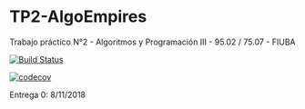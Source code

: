 # TP2-AlgoEmpires
Trabajo práctico N°2 - Algoritmos y Programación III - 95.02 / 75.07 - FIUBA


[![Build Status](https://travis-ci.org/tmallo/Prueba-JUnit.svg?branch=master)](https://travis-ci.org/tmallo/Prueba-JUnit)

[![codecov](https://codecov.io/gh/GrupoTP2AlgoIII/TP2-AlgoEmpires/branch/master/graph/badge.svg)](https://codecov.io/gh/GrupoTP2AlgoIII/TP2-AlgoEmpires)




Entrega 0: 8/11/2018
